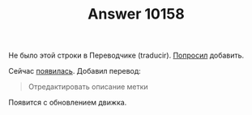 ﻿---
title: "Answer 10158"
se.owner.user_id: 15479
se.owner.display_name: "Suvitruf says Reinstate Monica"
se.owner.link: "https://ru.meta.stackoverflow.com/users/15479/suvitruf-says-reinstate-monica"
se.answer_id: 10158
se.question_id: 10156
se.post_type: answer
se.score: 0
se.is_accepted: True
---
<p>Не было этой строки в Переводчике (traducir). <a href="https://meta.stackexchange.com/q/344268/260198">Попросил</a> добавить.</p>

<p>Сейчас <a href="https://ru.traducir.win/strings/14225" rel="nofollow noreferrer">появилась</a>. Добавил перевод:</p>

<blockquote>
  <p>Отредактировать описание метки</p>
</blockquote>

<p>Появится с обновлением движка.</p>
